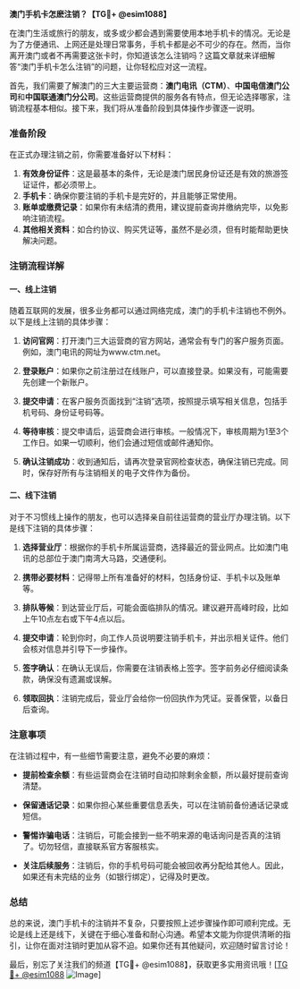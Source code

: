 **澳门手机卡怎麽注销？【TG💪+ @esim1088】**

在澳门生活或旅行的朋友，或多或少都会遇到需要使用本地手机卡的情况。无论是为了方便通讯、上网还是处理日常事务，手机卡都是必不可少的存在。然而，当你离开澳门或者不再需要这张卡时，你知道该怎么注销吗？这篇文章就来详细解答“澳门手机卡怎么注销”的问题，让你轻松应对这一流程。

首先，我们需要了解澳门的三大主要运营商：**澳门电讯（CTM）**、**中国电信澳门公司**和**中国联通澳门分公司**。这些运营商提供的服务各有特点，但无论选择哪家，注销流程基本相似。接下来，我们将从准备阶段到具体操作步骤逐一说明。

### 准备阶段

在正式办理注销之前，你需要准备好以下材料：

1. **有效身份证件**：这是最基本的条件，无论是澳门居民身份证还是有效的旅游签证证件，都必须带上。
2. **手机卡**：确保你要注销的手机卡是完好的，并且能够正常使用。
3. **账单或缴费记录**：如果你有未结清的费用，建议提前查询并缴纳完毕，以免影响注销流程。
4. **其他相关资料**：如合约协议、购买凭证等，虽然不是必须，但有时能帮助更快解决问题。

### 注销流程详解

#### 一、线上注销

随着互联网的发展，很多业务都可以通过网络完成，澳门的手机卡注销也不例外。以下是线上注销的具体步骤：

1. **访问官网**：打开澳门三大运营商的官方网站，通常会有专门的客户服务页面。例如，澳门电讯的网址为www.ctm.net。
   
2. **登录账户**：如果你之前注册过在线账户，可以直接登录。如果没有，可能需要先创建一个新账户。
   
3. **提交申请**：在客户服务页面找到“注销”选项，按照提示填写相关信息，包括手机号码、身份证号码等。
   
4. **等待审核**：提交申请后，运营商会进行审核。一般情况下，审核周期为1至3个工作日。如果一切顺利，他们会通过短信或邮件通知你。

5. **确认注销成功**：收到通知后，请再次登录官网检查状态，确保注销已完成。同时，保存好所有与注销相关的电子文件作为备份。

#### 二、线下注销

对于不习惯线上操作的朋友，也可以选择亲自前往运营商的营业厅办理注销。以下是线下注销的具体步骤：

1. **选择营业厅**：根据你的手机卡所属运营商，选择最近的营业网点。比如澳门电讯的总部位于澳门南湾大马路，交通便利。

2. **携带必要材料**：记得带上所有准备好的材料，包括身份证、手机卡以及账单等。

3. **排队等候**：到达营业厅后，可能会面临排队的情况。建议避开高峰时段，比如上午10点左右或下午4点以后。

4. **提交申请**：轮到你时，向工作人员说明要注销手机卡，并出示相关证件。他们会核对信息并引导下一步操作。

5. **签字确认**：在确认无误后，你需要在注销表格上签字。签字前务必仔细阅读条款，确保没有遗漏或误解。

6. **领取回执**：注销完成后，营业厅会给你一份回执作为凭证。妥善保管，以备日后查询。

### 注意事项

在注销过程中，有一些细节需要注意，避免不必要的麻烦：

- **提前检查余额**：有些运营商会在注销时自动扣除剩余金额，所以最好提前查询清楚。
  
- **保留通话记录**：如果你担心某些重要信息丢失，可以在注销前备份通话记录或短信。

- **警惕诈骗电话**：注销后，可能会接到一些不明来源的电话询问是否真的注销了。切勿轻信，直接联系官方客服核实。

- **关注后续服务**：注销后，你的手机号码可能会被回收再分配给其他人。因此，如果还有未完结的业务（如银行绑定），记得及时更改。

### 总结

总的来说，澳门手机卡的注销并不复杂，只要按照上述步骤操作即可顺利完成。无论是线上还是线下，关键在于细心准备和耐心沟通。希望本文能为你提供清晰的指引，让你在面对注销时更加从容不迫。如果你还有其他疑问，欢迎随时留言讨论！

最后，别忘了关注我们的频道【TG💪+ @esim1088】，获取更多实用资讯哦！[[TG💪+ @esim1088](https://t.me/s/esim1088) ![Image](https://i.postimg.cc/4NQfJmqS/Snipaste-2025-05-13-00-14-12.png)]